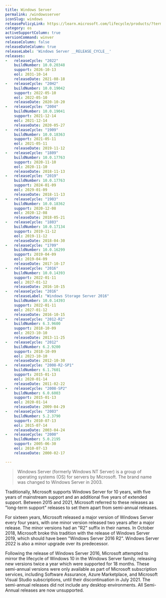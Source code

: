 ```yaml
---
title: Windows Server
permalink: /windowsserver
iconSlug: windows
releasePolicyLink: https://learn.microsoft.com/lifecycle/products/?terms=Windows%20Server
category: os
activeSupportColumn: true
versionCommand: winver
releaseColumn: false
releaseDateColumn: true
releaseLabel: 'Windows Server __RELEASE_CYCLE__'
releases:
-   releaseCycle: "2022"
    buildNumber: 10.0.20348
    support: 2026-10-13
    eol: 2031-10-14
    releaseDate: 2021-08-18
-   releaseCycle: "20H2"
    buildNumber: 10.0.19042
    support: 2022-05-10
    eol: 2022-05-10
    releaseDate: 2020-10-20
-   releaseCycle: "2004"
    buildNumber: 10.0.19041
    support: 2021-12-14
    eol: 2021-12-14
    releaseDate: 2020-05-27
-   releaseCycle: "1909"
    buildNumber: 10.0.18363
    support: 2021-05-11
    eol: 2021-05-11
    releaseDate: 2019-11-12
-   releaseCycle: "1809"
    buildNumber: 10.0.17763
    support: 2020-11-10
    eol: 2020-11-10
    releaseDate: 2018-11-13
-   releaseCycle: "2019"
    buildNumber: 10.0.17763
    support: 2024-01-09
    eol: 2029-01-09
    releaseDate: 2018-11-13
-   releaseCycle: "1903"
    buildNumber: 10.0.18362
    support: 2020-12-08
    eol: 2020-12-08
    releaseDate: 2018-05-21
-   releaseCycle: "1803"
    buildNumber: 10.0.17134
    support: 2019-11-12
    eol: 2019-11-12
    releaseDate: 2018-04-30
-   releaseCycle: "1709"
    buildNumber: 10.0.16299
    support: 2019-04-09
    eol: 2019-04-09
    releaseDate: 2017-10-17
-   releaseCycle: "2016"
    buildNumber: 10.0.14393
    support: 2022-01-11
    eol: 2027-01-12
    releaseDate: 2016-10-15
-   releaseCycle: "2016"
    releaseLabel: "Windows Storage Server 2016"
    buildNumber: 10.0.14393
    support: 2022-01-11
    eol: 2027-01-12
    releaseDate: 2016-10-15
-   releaseCycle: "2012-R2"
    buildNumber: 6.3.9600
    support: 2018-10-09
    eol: 2023-10-10
    releaseDate: 2013-11-25
-   releaseCycle: "2012"
    buildNumber: 6.2.9200
    support: 2018-10-09
    eol: 2023-10-10
    releaseDate: 2012-10-30
-   releaseCycle: "2008-R2-SP1"
    buildNumber: 6.1.7601
    support: 2015-01-13
    eol: 2020-01-14
    releaseDate: 2011-02-22
-   releaseCycle: "2008-SP2"
    buildNumber: 6.0.6003
    support: 2015-01-13
    eol: 2020-01-14
    releaseDate: 2009-04-29
-   releaseCycle: "2003"
    buildNumber: 5.2.3790
    support: 2010-07-13
    eol: 2015-07-14
    releaseDate: 2003-04-24
-   releaseCycle: "2000"
    buildNumber: 5.0.2195
    support: 2005-06-30
    eol: 2010-07-13
    releaseDate: 2000-02-17

---
```


> Windows Server (formerly Windows NT Server) is a group of operating systems (OS) for servers by Microsoft. The brand name was changed to Windows Server in 2003.

Traditionally, Microsoft supports Windows Server for 10 years, with five years of mainstream support and an additional five years of extended support. Between 2015 and 2021, Microsoft referred to these releases as "long-term support" releases to set them apart from semi-annual releases.

For sixteen years, Microsoft released a major version of Windows Server every four years, with one minor version released two years after a major release. The minor versions had an "R2" suffix in their names. In October 2018, Microsoft broke this tradition with the release of Windows Server 2019, which should have been "Windows Server 2016 R2". Windows Server 2022 is also a minor upgrade over its predecessor.

Following the release of Windows Server 2016, Microsoft attempted to mirror the lifecycle of Windows 10 in the Windows Server family, releasing new versions twice a year which were supported for 18 months. These semi-annual versions were only available as part of Microsoft subscription services, including Software Assurance, Azure Marketplace, and Microsoft Visual Studio subscriptions, until their discontinuation in July 2021. The semi-annual releases did not include any desktop environments. All Semi-Annual releases are now unsupported.
